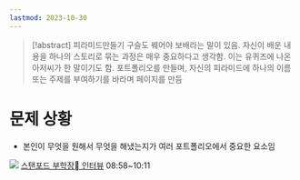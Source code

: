 ```yaml
---
lastmod: 2023-10-30
---
```

> [!abstract] 피라미드만들기
> 구슬도 꿰어야 보배라는 말이 있음. 자신이 배운 내용을 하나의 스토리로 묶는 과정은 매우 중요하다고 생각함.  이는 유퀴즈에 나온 아저씨가 한 말이기도 함. 포트폴리오를 만들며, 자신의 피라미드에 하나의 이름 또는 주제를 부여하기를 바라며 페이지를 만듬

# 문제 상황
- 본인이 무엇을 원해서 무엇을 해냈는지가 여러 포트폴리오에서 중요한 요소임

![](https://youtu.be/cTTaNLFY2iE?si=7dYodHXofS4D-Piw&t=537)
[스탠포드 부학장 인터뷰](https://youtu.be/cTTaNLFY2iE?si=7dYodHXofS4D-Piw&t=537)
08:58~10:11